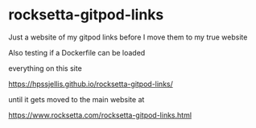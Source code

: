# rocksetta-gitpod-links
Just a website of my gitpod links before I move them to my true website

Also testing if a Dockerfile can be loaded


everything on this site

https://hpssjellis.github.io/rocksetta-gitpod-links/



until it gets moved to the main website at

https://www.rocksetta.com/rocksetta-gitpod-links.html
